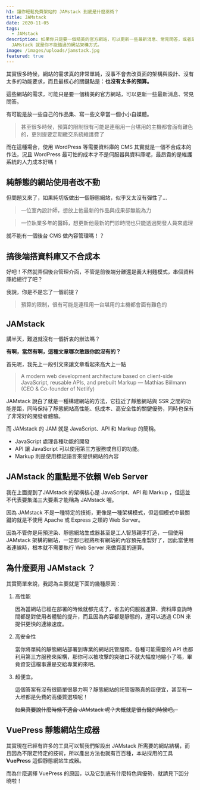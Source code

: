 ```yaml
---
h1: 讓你輕鬆免費架站的 JAMstack 到底是什麼巫術？
title: JAMstack
date: 2020-11-05
tags:
  - JAMstack
description: 如果你只是要一個精美的官方網站，可以更新一些最新消息、常見問答，或者是放一些自己的作品集、寫一些文章當一個小小自媒體，我想
  JAMstack 就是你不能錯過的網站架構方式。
image: /images/uploads/jamstack.jpg
featured: true
---
```

其實很多時候，網站的需求真的非常單純，沒事不會去改頁面的架構與設計、沒有太多的功能要求，而且最核心的關鍵點是：**也沒有太多的預算。**

這些網站的需求，可能只是要一個精美的官方網站，可以更新一些最新消息、常見問答。

有可能是放一些自己的作品集、寫一些文章當一個小小自媒體。

> 甚至很多時候，預算的限制很有可能是連租用一台堪用的主機都會面有難色的，更別提要定期繳交系統維護費了

而在這種場合，使用 WordPress 等需要資料庫的 CMS 其實就是一個不合成本的作法，況且 WordPress 最可怕的成本才不是伺服器與資料庫呢，最昂貴的是維護系統的人力成本好嗎！

## 純靜態的網站使用者改不動

但問題又來了，如果純切版做出一個靜態網站，似乎又太沒有彈性了...

> 一位室內設計師，想放上他最新的作品與成果卻無能為力

> 一位執業多年的醫師，想更新他最新的門診時間也只能透過開發人員來處理

就不能有一個後台 CMS 做內容管理嗎！？


## 搞後端搭資料庫又不合成本

好吧！不然就弄個後台管理介面，不管是前後端分離還是義大利麵模式，串個資料庫給總行了吧？

我說，你是不是忘了一個前提？

> 預算的限制，很有可能是連租用一台堪用的主機都會面有難色的


## JAMstack

講半天，難道就沒有一個折衷的辦法嗎？

**有啊，當然有啊，這種文章哪次敢跟你說沒有的？**

首先呢，我先上一段引文來讓文章看起來高大上一點

> A modern web development architecture based on client-side JavaScript, reusable APIs, and prebuilt Markup
— Mathias Biilmann (CEO & Co-founder of Netlify)

JAMstack 說白了就是一種構建網站的方法，它拉近了靜態網站與 SSR 之間的功能差距，同時保持了靜態網站高性能、低成本、高安全性的關鍵優勢，同時也保有了非常好的開發者體驗。

而 JAMstack 的 JAM 就是 JavaScript、API 和 Markup 的簡稱。

- JavaScript 處理各種功能的開發
- API 讓 JavaScript 可以使用第三方服務或自訂的功能。
- Markup 則是使用標記語言來提供網站的內容


## JAMstack 的重點是不依賴 Web Server

我在上面提到了JAMstack 的架構核心是 JavaScript、API 和 Markup ，但這並不代表要集滿三大要素才能稱為 JAMstack 喔。

因為 JAMstack 不是一種特定的技術，更像是一種架構模式，但這個模式中最關鍵的就是不使用 Apache 或 Express 之類的 Web Server。

因為不管你是用預渲染、靜態網站生成器甚至是工人智慧親手打造，一個使用 JAMstack 架構的網站，一定都已經將所有網站的內容預先產製好了，因此當使用者連線時，根本就不需要執行 Web Server 來做頁面的運算。


## 為什麼要用 JAMstack ？

其實簡單來說，我認為主要就是下面的幾種原因：

1. 高性能

    因為當網站已經在部署的時候就都完成了，省去的伺服器運算、資料庫查詢時間都是對使用者體驗的提升，而且因為內容都是靜態的，還可以透過 CDN 來提供更快的連線速度。

2. 高安全性

    當你將單純的靜態網站部署到專業的網站託管服務，各種可能需要的 API 也都利用第三方服務來架構，那你可以被攻擊的突破口不就大幅度地縮小了嗎，畢竟資安這檔事還是交給專業的來吧。

3. 超便宜。

    這個答案有沒有很簡單很暴力啊？靜態網站的託管服務真的超便宜，甚至有一大堆都是免費的高優質選項呢！

    ~~如果真要說什麼時候不適合 JAMstack 呢？大概就是很有錢的時候吧。~~


## VuePress 靜態網站生成器

其實現在已經有許多的工具可以幫我們架設出 JAMstack 所需要的網站結構，而且因為不限定特定的技術，所以產出方法也就有百百種，本站採用的工具 **VuePress** 這個靜態網站生成器。

而為什麼選擇 VuePress 的原因，以及它到底有什麼特色與優勢，就請見下回分曉啦！